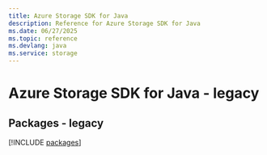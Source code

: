 ```yaml
---
title: Azure Storage SDK for Java
description: Reference for Azure Storage SDK for Java
ms.date: 06/27/2025
ms.topic: reference
ms.devlang: java
ms.service: storage
---
```

# Azure Storage SDK for Java - legacy
## Packages - legacy
[!INCLUDE [packages](storage-index.md)]